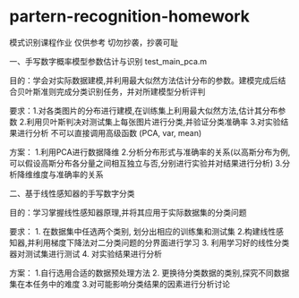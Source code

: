 # partern-recognition-homework
模式识别课程作业 仅供参考 切勿抄袭，抄袭可耻

一、手写数字概率模型参数估计与识别 test_main_pca.m

目的：学会对实际数据建模,并利用最大似然方法估计分布的参数。建模完成后结合贝叶斯准则完成分类识别任务，并对所建模型分析评判

要求：1.对各类图片的分布进行建模,在训练集上利用最大似然方法,估计其分布参数 2.利用贝叶斯判决对测试集上每张图片进行分类,并验证分类准确率  3.对实验结果进行分析 不可以直接调用高级函数 (PCA, var, mean)

方案：  1.利用PCA进行数据降维  2.分析分布形式与准确率的关系(以高斯分布为例,可以假设高斯分布各分量之间相互独立与否,分别进行实验并对结果进行分析)  3.分析降维维度与准确率的关系

二、基于线性感知器的手写数字分类

目的：学习掌握线性感知器原理,并将其应用于实际数据集的分类问题

要求：   1. 在数据集中任选两个类别, 划分出相应的训练集和测试集   2.构建线性感知器,并利用梯度下降法对二分类问题的分界面进行学习   3. 利用学习好的线性分类器对测试集进行测试   4. 对实验结果进行分析

方案：
  1.自行选用合适的数据预处理方法
  2. 更换待分类数据的类别,探究不同数据集在本任务中的难度
  3.对可能影响分类结果的因素进行分析讨论



